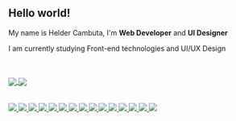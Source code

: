 ## Hello world!
<p> My name is Helder Cambuta, I'm <strong>Web Developer</strong> and <strong>UI Designer</strong> <p>
<p> I am currently studying Front-end technologies and UI/UX Design </p>

<br />
<br />

<div>
  <a href="https://github.com/nangazaki">
    <img align="center" src="https://github-readme-stats.vercel.app/api?username=nangazaki&show_icons=true&bg_color=00000000" />
  </a>
  <a href="https://github.com/nangazaki">
    <img align="center" src="https://github-readme-stats.vercel.app/api/top-langs/?username=nangazaki&langs_count=10&layout=compact&bg_color=00000000" />
  </a>
</div>

<br />
<br />

<div>
  <a href="#">
    <img src="https://skillicons.dev/icons?i=js" />
  </a>
  <a href="#">
    <img src="https://skillicons.dev/icons?i=ts" />
  </a>
  <a href="#">
    <img src="https://skillicons.dev/icons?i=html" />
  </a>
  <a href="#">
    <img src="https://skillicons.dev/icons?i=css" />
  </a>
  <a href="#">
    <img src="https://skillicons.dev/icons?i=figma" />
  </a>
  <a href="#">
    <img src="https://skillicons.dev/icons?i=git" />
  </a>
  <a href="#">
    <img src="https://skillicons.dev/icons?i=vue" />
  </a>
  <a href="#">
    <img src="https://skillicons.dev/icons?i=nuxt" />
  </a>
  <a href="#">
    <img src="https://skillicons.dev/icons?i=react" />
  </a>
  <a href="#">
    <img src="https://skillicons.dev/icons?i=tailwind" />
  </a>
  <a href="#">
    <img src="https://skillicons.dev/icons?i=styledcomponents" />
  </a>
  <a href="#">
    <img src="https://skillicons.dev/icons?i=sass" />
  </a>
  <a href="#">
    <img src="https://skillicons.dev/icons?i=nodejs" />
  </a>
  <a href="#">
    <img src="https://skillicons.dev/icons?i=mongodb" />
  </a>
  <a href="#">
    <img src="https://skillicons.dev/icons?i=prisma" />
  </a>
</div>

<br />

<!--
**heldercambuta/heldercambuta** is a ✨ _special_ ✨ repository because its `README.md` (this file) appears on your GitHub profile.

Here are some ideas to get you started:

- 🔭 I’m currently working on ...
- 🌱 I’m currently learning ...
- 👯 I’m looking to collaborate on ...
- 🤔 I’m looking for help with ...
- 💬 Ask me about ...
- 📫 How to reach me: ...
- 😄 Pronouns: ...
- ⚡ Fun fact: ...
-->
